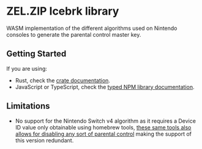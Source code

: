# ZEL.ZIP Icebrk library

WASM implementation of the different algorithms used on Nintendo consoles to generate the parental control master key.

## Getting Started

If you are using:

- Rust, check the [crate documentation](https://docs.rs/zelzip_icebrk).
- JavaScript or TypeScript, check the [typed NPM library documentation](https://wasm.icebrk.docs.zel.zip).

## Limitations

- No support for the Nintendo Switch v4 algorithm as it requires a Device ID value only obtainable using homebrew tools, [these same tools also allows for disabling any sort of parental control](https://gbatemp.net/threads/reset-parental-control-nx-an-easy-to-reset-the-pin-for-controls.556891/) making the support of this version redundant.
